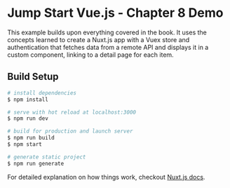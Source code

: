 # Jump Start Vue.js - Chapter 8 Demo

This example builds upon everything covered in the book. It uses the concepts learned to create a Nuxt.js app with a Vuex store and authentication that fetches data from a remote API and displays it in a custom component, linking to a detail page for each item.

## Build Setup

``` bash
# install dependencies
$ npm install

# serve with hot reload at localhost:3000
$ npm run dev

# build for production and launch server
$ npm run build
$ npm start

# generate static project
$ npm run generate
```

For detailed explanation on how things work, checkout [Nuxt.js docs](https://nuxtjs.org).
